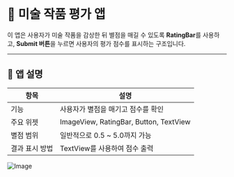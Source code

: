 # 🎨 미술 작품 평가 앱

이 앱은 사용자가 미술 작품을 감상한 뒤 별점을 매길 수 있도록 **RatingBar**를 사용하고, **Submit 버튼**을 누르면 사용자의 평가 점수를 표시하는 구조입니다.

---

## 📱 앱 설명

| 항목         | 설명                                |
|--------------|-------------------------------------|
| 기능         | 사용자가 별점을 매기고 점수를 확인 |
| 주요 위젯    | ImageView, RatingBar, Button, TextView |
| 별점 범위    | 일반적으로 0.5 ~ 5.0까지 가능       |
| 결과 표시 방법 | TextView를 사용하여 점수 출력       |

![Image](https://github.com/user-attachments/assets/2b04ee2b-9474-4462-b7ba-fdb332709eed)
